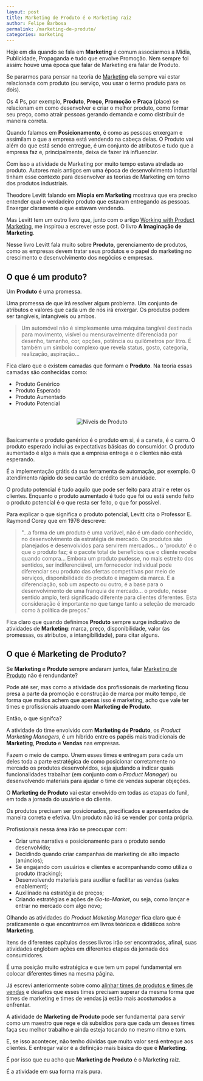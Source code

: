 ```yaml
---
layout: post
title: Marketing de Produto é o Marketing raiz
author: Felipe Barbosa
permalink: /marketing-de-produto/
categories: marketing
---
```


Hoje em dia quando se fala em **Marketing** é comum associarmos a Mídia, Publicidade, Propaganda e tudo que envolve Promoção. Nem sempre foi assim: houve uma época que falar de Marketing era falar de Produto.

Se pararmos para pensar na teoria de [Marketing](/marketing-estrategico-tatico-operacional/) ela sempre vai estar relacionada com produto (ou serviço, vou usar o termo produto para os dois). 

Os 4 Ps, por exemplo, **Produto**, **Preço**, **Promoção** e **Praça** (place) se relacionam em como desenvolver e criar o melhor produto, como formar seu preço, como atrair pessoas gerando demanda e como distribuir de maneira correta.

Quando falamos em **Posicionamento**, é como as pessoas enxergam e assimilam o que a empresa está vendendo na cabeça delas. O Produto vai além do que está sendo entregue, é um conjunto de atributos e tudo que a empresa faz e, principalmente, deixa de fazer irá influenciar.

Com isso a atividade de Marketing por muito tempo estava atrelada ao produto. Autores mais antigos em uma época de desenvolvimento industrial tinham esse contexto para desenvolver as teorias de Marketing em torno dos produtos industriais.

Theodore Levitt falando em **Miopia em Marketing** mostrava que era preciso entender qual o verdadeiro produto que estavam entregando as pessoas. Enxergar claramente o que estavam vendendo.

Mas Levitt tem um outro livro que, junto com o artigo [Working with Product Marketing](http://theengineeringmanager.com/growth/product-marketing/), me inspirou a escrever esse post. O livro **A Imaginação de Marketing**.

Nesse livro Levitt fala muito sobre **Produto**, gerenciamento de produtos, como as empresas devem tratar seus produtos e o papel do marketing no crescimento e desenvolvimento dos negócios e empresas.

## O que é um produto?

Um **Produto** é uma promessa. 

Uma promessa de que irá resolver algum problema. Um conjunto de atributos e valores que cada um de nós irá enxergar. Os produtos podem ser tangíveis, intangíveis ou ambos.

> Um automóvel não é simplesmente uma máquina tangível destinada para movimento, visível ou mensuravelmente diferenciada por desenho, tamanho, cor, opções, potência ou quilômetros por litro. É também um símbolo complexo que revela status, gosto, categoria, realização, aspiração...

Fica claro que o existem camadas que formam o **Produto**. Na teoria essas camadas são conhecidas como:

- Produto Genérico
- Produto Esperado
- Produto Aumentado
- Produto Potencial

<br>
<div style="text-align:center;">
<img alt= "Níveis de Produto" src="https://res.cloudinary.com/felipe-barbosa/image/upload/q_100/v1526438537/niveis-de-produto_dasg3s.png" />
</div>
<br>

Basicamente o produto genérico é o produto em si, é a caneta, é o carro. O produto esperado inclui as expectativas básicas do consumidor. O produto aumentado é algo a mais que a empresa entrega e o clientes não está esperando. 

É a implementação grátis da sua ferramenta de automação, por exemplo. O atendimento rápido do seu cartão de crédito sem anuidade.

O produto potencial é tudo aquilo que pode ser feito para atrair e reter os clientes. Enquanto o produto aumentado é tudo que foi ou está sendo feito o produto potencial é o que resta ser feito, o que for possível.

Para explicar o que significa o produto potencial, Levitt cita o Professor E. Raymond Corey que em 1976 descreve:

> "...a forma de um produto é uma variável, não é um dado conhecido, no desenvolvimento da estratégia de mercado. Os produtos são planejados e desenvolvidos para servirem mercados... o 'produto' é o que o produto faz; é o pacote total de benefícios que o cliente recebe quando compra... Embora um produto pudesse, no mais estreito dos sentidos, ser indiferenciável, um fornecedor individual pode diferenciar seu produto das ofertas competitivas por meio de serviços, disponibilidade do produto e imagem da marca. E a diferenciação, sob um aspecto ou outro, é a base para o desenvolvimento de uma franquia de mercado... o produto, nesse sentido amplo, terá significado diferente para clientes diferentes. Esta consideração é importante no que tange tanto a seleção de mercado como à política de preços."

Fica claro que quando definimos **Produto** sempre surge indicativo de atividades de **Marketing**: marca, preço, disponibilidade, valor (as promessas, os atributos, a intangibilidade), para citar alguns.

## O que é Marketing de Produto?

Se **Marketing** e **Produto** sempre andaram juntos, falar [Marketing de Produto](http://theengineeringmanager.com/growth/product-marketing/) não é rendundante? 

Pode até ser, mas como a atividade dos profissionais de marketing ficou presa a parte da promoção e construção de marca por muito tempo, de forma que muitos achem que apenas isso é marketing, acho que vale ter times e profissionais atuando com **Marketing de Produto**.

Então, o que signifca?

A atividade do time envolvido com **Marketing de Produto**, os *Product Marketing Managers*, é um híbrido entre os papéis mais tradicionais de **Marketing**, **Produto** e **Vendas** nas empresas.

Fazem o meio de campo. Unem esses times e entregam para cada um deles toda a parte estratégica de como posicionar corretamente no mercado os produtos desenvolvidos, seja ajudando a indicar quais funcionalidades trabalhar (em conjunto com o *Product Manager*) ou desenvolvendo materiais para ajudar o time de vendas superar objeções.

O **Marketing de Produto** vai estar envolvido em todas as etapas do funil, em toda a jornada do usuário e do cliente.

Os produtos precisam ser posicionados, precificados e apresentados de maneira correta e efetiva. Um produto não irá se vender por conta própria.

Profissionais nessa área irão se preocupar com:

- Criar uma narrativa e posicionamento para o produto sendo desenvolvido;
- Decidindo quando criar campanhas de marketing de alto impacto (anúncios);
- Se engajando com usuários e clientes e acompanhando como utiliza o produto (tracking);
- Desenvolvendo materiais para auxiliar e facilitar as vendas (sales enablement);
- Auxilinado na estratégia de preços;
- Criando estratégias e ações de *Go-to-Market*, ou seja, como lançar e entrar no mercado com algo novo;

Olhando as atividades do *Product Maketing Manager* fica claro que é praticamente o que encontramos em livros teóricos e didáticos sobre **Marketing**.

Itens de diferentes capítulos desses livros irão ser encontrados, afinal, suas atividades englobam ações em diferentes etapas da jornada dos consumidores.

É uma posição muito estratégica e que tem um papel fundamental em colocar diferentes times na mesma página.

Já escrevi anteriormente sobre como [alinhar times de produtos e times de vendas](/vendas-e-produto/) e desafios que esses times precisam superar da mesma forma que times de marketing e times de vendas já estão mais acostumados a enfrentar.

A atividade de **Marketing de Produto** pode ser fundamental para servir como um maestro que rege e dá subsídios para que cada um desses times faça seu melhor trabalho e ainda esteja tocando no mesmo ritmo e tom.

E, se isso acontecer, não tenho dúvidas que muito valor será entregue aos clientes. E entregar valor é a definição mais básica do que é **Marketing**.

É por isso que eu acho que **Marketing de Produto** é o Marketing raiz. 

É a atividade em sua forma mais pura. 


